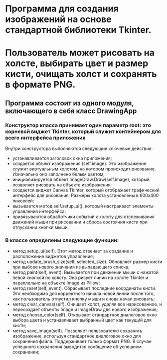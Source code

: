 # Программа для создания изображений на основе стандартной библиотеки Tkinter. 
# Пользователь может рисовать на холсте, выбирать цвет и размер кисти, очищать холст и сохранять в формате PNG.
## Программа состоит из одного модуля, включающего в себя класс DrawingApp

### Конструктор класса принимает один параметр root: это корневой виджет Tkinter, который служит контейнером для всего интерфейса приложения

Внутри конструктора выполняются следующие ключевые действия:
- устанавливается заголовок окна приложения;
- создается объект изображения (self.image). Это изображение служит виртуальным холстом, на котором происходит рисование. Изначально оно заполнено белым цветом;
- инициализируется объект ImageDraw.Draw(self.image), который позволяет рисовать на объекте изображения;
- создается виджет Canvas Tkinter, который отображает графический интерфейс для рисования. Размеры холста установлены в 600x400 пикселей;
- вызывается метод self.setup_ui(), который настраивает элементы управления интерфейса;
- привязываются обработчики событий к холсту для отслеживания движений мыши при рисовании и сброса состояния кисти при отпускании кнопки мыши.

### В классе определены следующие функции:
- метод setup_ui(self). Этот метод отвечает за создание и расположение виджетов управления;
- метод update_brush_size(self, selected_size). Обновляет размер кисти при выборе нового значения из выпадающего списка;
- метод paint(self, event). Вызывается при движении мыши с нажатой левой кнопкой по холсту. Она рисует линии на холсте Tkinter и параллельно на объекте Image из Pillow;
- метод reset(self, event). Сбрасывает последние координаты кисти. Это необходимо для корректного начала новой линии после того, как пользователь отпустил кнопку мыши и снова начал рисовать;
- метод clear_canvas(self). Очищает холст, удаляя все нарисованное, и пересоздает объекты Image и ImageDraw для нового изображения;
- метод choose_color(self). Открывает стандартное диалоговое окно выбора цвета и устанавливает выбранный цвет как текущий для кисти;
- метод save_image(self). Позволяет пользователю сохранить изображение, используя стандартное диалоговое окно для сохранения файла. Поддерживает только формат PNG. В случае успешного сохранения выводится сообщение об успешном сохранении;
